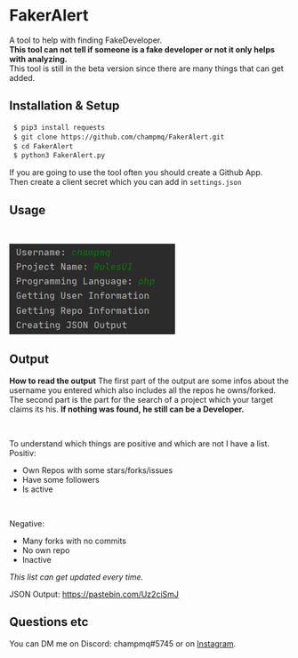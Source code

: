 # FakerAlert

A tool to help with finding FakeDeveloper. <br>
**This tool can not tell if someone is a fake developer or not it only helps with analyzing.** <br>
This tool is still in the beta version since there are many things that can get added.

## Installation & Setup
```bash
 $ pip3 install requests
 $ git clone https://github.com/champmq/FakerAlert.git
 $ cd FakerAlert
 $ python3 FakerAlert.py
```

If you are going to use the tool often you should create a Github App. <br>
Then create a client secret which you can add in `settings.json`

## Usage
<br>

![](images/example_use.png)

## Output
**How to read the output**
The first part of the output are some infos about the username you entered which also includes all the repos he owns/forked. <br>
The second part is the part for the search of a project which your target claims its his. **If nothing was found, he still can be a Developer.**

<br>

To understand which things are positive and which are not I have a list. <br>
Positiv:
 - Own Repos with some stars/forks/issues
 - Have some followers
 - Is active

<br>

Negative:
 - Many forks with no commits
 - No own repo
 - Inactive

*This list can get updated every time.*


JSON Output: https://pastebin.com/Uz2ciSmJ

## Questions etc
You can DM me on Discord: champmq#5745 or on [Instagram](https://www.instagram.com/champmq/).
